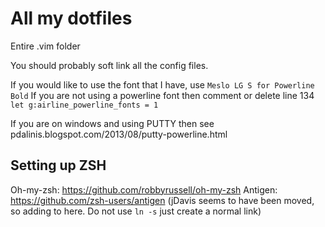 All my dotfiles
====

Entire .vim folder

You should probably soft link all the config files.

If you would like to use the font that I have, use `Meslo LG S for Powerline Bold`
If you are not using a powerline font then comment or delete line 134 `let g:airline_powerline_fonts = 1`

If you are on windows and using PUTTY then see pdalinis.blogspot.com/2013/08/putty-powerline.html

## Setting up ZSH
Oh-my-zsh: https://github.com/robbyrussell/oh-my-zsh
Antigen: https://github.com/zsh-users/antigen
(jDavis seems to have been moved, so adding to here. Do not use `ln -s` just create a normal link)
